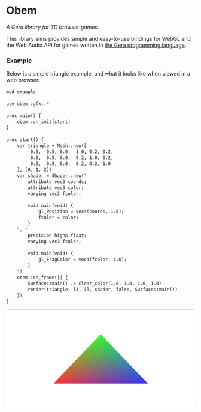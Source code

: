 # Obem
*A Gera library for 3D browser games.*

This library aims provides simple and easy-to-use bindings for WebGL and the Web Audio API for games written in [the Gera programming language](https://github.com/geralang).

### Example

Below is a simple triangle example, and what it looks like when viewed in a web browser:

```
mod example

use obem::gfx::*

proc main() {
    obem::on_init(start)
}

proc start() {
    var triangle = Mesh::new([
        -0.5, -0.5, 0.0,  1.0, 0.2, 0.2,
         0.0,  0.5, 0.0,  0.2, 1.0, 0.2,
         0.5, -0.5, 0.0,  0.2, 0.2, 1.0
    ], [0, 1, 2])
    var shader = Shader::new("
        attribute vec3 coords;
        attribute vec3 color;
        varying vec3 fcolor;

        void main(void) {
            gl_Position = vec4(coords, 1.0);
            fcolor = color;
        }
    ", "
        precision highp float;
        varying vec3 fcolor;
        
        void main(void) {
            gl_FragColor = vec4(fcolor, 1.0);
        }
    ")
    obem::on_frame(|| {
        Surface::main() .> clear_color(1.0, 1.0, 1.0, 1.0)
        render(triangle, [3, 3], shader, false, Surface::main())
    })
}
```
![Output Screenshot](triangle.png)
